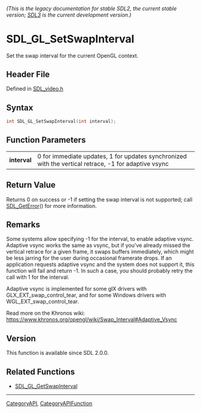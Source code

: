 ###### (This is the legacy documentation for stable SDL2, the current stable version; [SDL3](https://wiki.libsdl.org/SDL3/) is the current development version.)
# SDL_GL_SetSwapInterval

Set the swap interval for the current OpenGL context.

## Header File

Defined in [SDL_video.h](https://github.com/libsdl-org/SDL/blob/SDL2/include/SDL_video.h)

## Syntax

```c
int SDL_GL_SetSwapInterval(int interval);

```

## Function Parameters

|                  |                                                                                                      |
| ---------------- | ---------------------------------------------------------------------------------------------------- |
| **interval**     | 0 for immediate updates, 1 for updates synchronized with the vertical retrace, -1 for adaptive vsync |

## Return Value

Returns 0 on success or -1 if setting the swap interval is not supported;
call [SDL_GetError](SDL_GetError)() for more information.

## Remarks

Some systems allow specifying -1 for the interval, to enable adaptive
vsync. Adaptive vsync works the same as vsync, but if you've already missed
the vertical retrace for a given frame, it swaps buffers immediately, which
might be less jarring for the user during occasional framerate drops. If an
application requests adaptive vsync and the system does not support it,
this function will fail and return -1. In such a case, you should probably
retry the call with 1 for the interval.

Adaptive vsync is implemented for some glX drivers with
GLX_EXT_swap_control_tear, and for some Windows drivers with
WGL_EXT_swap_control_tear.

Read more on the Khronos wiki:
https://www.khronos.org/opengl/wiki/Swap_Interval#Adaptive_Vsync

## Version

This function is available since SDL 2.0.0.

## Related Functions

* [SDL_GL_GetSwapInterval](SDL_GL_GetSwapInterval)

----
[CategoryAPI](CategoryAPI), [CategoryAPIFunction](CategoryAPIFunction)


